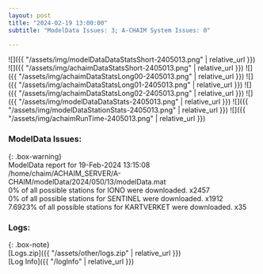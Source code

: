 ```yaml
---
layout: post
title: "2024-02-19 13:00:00"
subtitle: "ModelData Issues: 3; A-CHAIM System Issues: 0"

---
```


![]({{ "/assets/img/modelDataDataStatsShort-2405013.png" | relative_url }})
![]({{ "/assets/img/achaimDataStatsShort-2405013.png" | relative_url }})
![]({{ "/assets/img/achaimDataStatsLong00-2405013.png" | relative_url }})
![]({{ "/assets/img/achaimDataStatsLong01-2405013.png" | relative_url }})
![]({{ "/assets/img/achaimDataStatsLong02-2405013.png" | relative_url }})
![]({{ "/assets/img/modelDataDataStats-2405013.png" | relative_url }})
![]({{ "/assets/img/modelDataStationStats-2405013.png" | relative_url }})
![]({{ "/assets/img/achaimRunTime-2405013.png" | relative_url }})


### ModelData Issues:  
  
{: .box-warning}  
 ModelData report for 19-Feb-2024 13:15:08   
 /home/chaim/ACHAIM_SERVER/A-CHAIM/modelData/2024/050/13/modelData.mat   
 0% of all possible stations for IONO were downloaded. x2457   
 0% of all possible stations for SENTINEL were downloaded. x1912   
 7.6923% of all possible stations for KARTVERKET were downloaded. x35   
  


### Logs:  
  
{: .box-note}  
[Logs.zip]({{ "/assets/other/logs.zip" | relative_url }})  
[Log Info]({{ "/logInfo" | relative_url }})  
